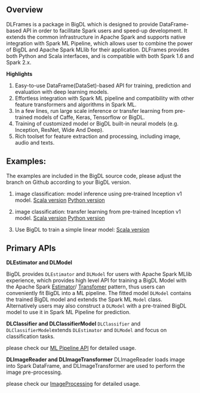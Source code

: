 
## Overview

DLFrames is a package in BigDL which is designed to provide DataFrame-based API in order to
facilitate Spark users and speed-up development. It extends the common infrastructure in Apache
Spark and supports native integration with Spark ML Pipeline, which allows user to combine the
power of BigDL and Apache Spark MLlib for their application. DLFrames provides both Python and
Scala interfaces, and is compatible with both Spark 1.6 and Spark 2.x.


**Highlights**
1. Easy-to-use DataFrame(DataSet)-based API for training, prediction and evaluation with deep learning models.
2. Effortless integration with Spark ML pipeline and compatibility with other feature transformers and algorithms in Spark ML.
3. In a few lines, run large scale inference or transfer learning from pre-trained models of Caffe, Keras, Tensorflow or BigDL.
4. Training of customized model or BigDL built-in neural models (e.g. Inception, ResNet, Wide And Deep).
5. Rich toolset for feature extraction and processing, including image, audio and texts.

## Examples:

The examples are included in the BigDL source code, please adjust the branch on Github according to your BigDL version.

1. image classification: model inference using pre-trained Inception v1 model.
    [Scala version](https://github.com/intel-analytics/BigDL/tree/master/spark/dl/src/main/scala/com/intel/analytics/bigdl/example/dlframes/imageInference)
    [Python version](https://github.com/intel-analytics/BigDL/tree/master/pyspark/bigdl/examples/dlframes/ImageInference)

2. image classification: transfer learning from pre-trained Inception v1 model.
    [Scala version](https://github.com/intel-analytics/BigDL/tree/master/spark/dl/src/main/scala/com/intel/analytics/bigdl/example/dlframes/transferLearning)
    [Python version](https://github.com/intel-analytics/BigDL/tree/master/pyspark/bigdl/examples/dlframes/transferLearning)

3. Use BigDL to train a simple linear model:
    [Scala version](https://github.com/intel-analytics/BigDL/tree/master/spark/dl/src/main/scala/com/intel/analytics/bigdl/example/dlframes)
    

## Primary APIs

**DLEstimator and DLModel**

BigDL provides `DLEstimator` and `DLModel` for users with Apache Spark MLlib experience, which
provides high level API for training a BigDL Model with the Apache Spark
[Estimator](https://spark.apache.org/docs/2.1.1/ml-pipeline.html#estimators)/
[Transfomer](https://spark.apache.org/docs/2.1.1/ml-pipeline.html#transformers)
pattern, thus users can conveniently fit BigDL into a ML pipeline. The fitted model `DLModel`
contains the trained BigDL model and extends the Spark ML `Model` class.
Alternatively users may also construct a `DLModel` with a pre-trained BigDL model to use it in
Spark ML Pipeline for prediction. 

**DLClassifier and DLClassifierModel**
`DLClassifier` and `DLClassifierModel`extends `DLEstimator` and `DLModel` and focus on classification
tasks. 

please check our
[ML Pipeline API](../APIGuide/DLFrames/DLEstimator_DLClassifier.md) for detailed usage.

**DLImageReader and DLImageTransformer**
DLImageReader loads image into Spark DataFrame, and DLImageTransformer are used to perform the image pre-processing.

please check our
[ImageProcessing](../APIGuide/DLFrames/ImagesProcessing.md) for detailed usage.

